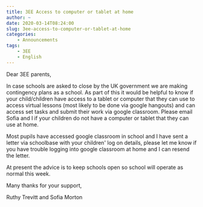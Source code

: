 ```yaml
---
title: 3EE Access to computer or tablet at home
author: ~
date: 2020-03-14T08:24:00
slug: 3ee-access-to-computer-or-tablet-at-home
categories:
    - Announcements
tags:
    - 3EE
    - English
---
```


Dear 3EE parents, 

In case schools are asked to close by the UK government we are making contingency plans as a school. As part of this it would be helpful to know if your child/children have access to a tablet or computer that they can use to access virtual lessons (most likely to be done via google hangouts) and can access set tasks and submit their work via google classroom. Please email Sofia and I if your children do not have a computer or tablet that they can use at home.

Most pupils have accessed google classroom in school and I have sent a letter via schoolbase with your children' log on details, please let me know if you have trouble logging into google classroom at home and I can resend the letter. 

At present the advice is to keep schools open so school will operate as normal this week.

Many thanks for your support,

Ruthy Trevitt and Sofia Morton
